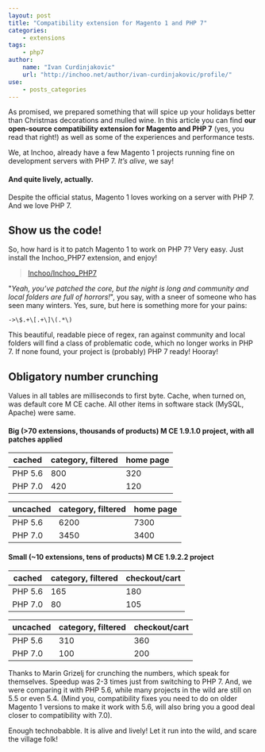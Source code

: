 ```yaml
---
layout: post
title: "Compatibility extension for Magento 1 and PHP 7"
categories:
    - extensions
tags:
    - php7
author:
    name: "Ivan Curdinjakovic"
    url: "http://inchoo.net/author/ivan-curdinjakovic/profile/"
use:
    - posts_categories
---
```

As promised,  we prepared something that will spice up your holidays better than Christmas decorations and mulled wine.
In this article you can find **our open-source compatibility extension for Magento and PHP 7** (yes, you read that right!)
as well as some of the experiences and performance tests.

We, at Inchoo, already have a few Magento 1 projects running fine on development servers with PHP 7. _It’s alive_, we say!

#### And quite lively, actually.

Despite the official status, Magento 1 loves working on a server with PHP 7. And we love PHP 7.
<!-- break -->

## Show us the code!

So, how hard is it to patch Magento 1 to work on PHP 7? Very easy. Just install the Inchoo_PHP7 extension, and enjoy!

 > <i class="fa fa-github"></i> [Inchoo/Inchoo_PHP7](https://github.com/Inchoo/Inchoo_PHP7)

"_Yeah, you’ve patched the core, but the night is long and community and local folders are full of horrors!_", you say,
with a sneer of someone who has seen many winters. Yes, sure, but here is something more for your pains:

~~~
->\$.+\[.+\]\(.*\)
~~~

This beautiful, readable piece of regex, ran against community and local folders will find a class of problematic code,
which no longer works in PHP 7. If none found, your project is (probably) PHP 7 ready! Hooray!

## Obligatory number crunching

Values in all tables are milliseconds to first byte.
Cache, when turned on, was default core M CE cache.
All other items in software stack (MySQL, Apache) were same.

#### Big (>70 extensions, thousands of products) M CE 1.9.1.0 project, with all patches applied

| cached  | category, filtered | home page |
|---------|--------------------|-----------|
| PHP 5.6 | 800                | 320       |
| PHP 7.0 | 420                | 120       |


| uncached | category, filtered | home page |
|----------|--------------------|-----------|
| PHP 5.6  | 6200               | 7300      |
| PHP 7.0  | 3450               | 3400      |

#### Small (~10 extensions, tens of products) M CE 1.9.2.2 project

| cached  | category, filtered | checkout/cart |
|---------|--------------------|---------------|
| PHP 5.6 | 165                | 180           |
| PHP 7.0 | 80                 | 105           |

| uncached | category, filtered | checkout/cart |
|----------|--------------------|---------------|
| PHP 5.6  | 310                | 360           |
| PHP 7.0  | 100                | 200           |



Thanks to Marin Grizelj for crunching the numbers, which speak for themselves.
Speedup was 2-3 times just from switching to PHP 7.
And, we were comparing it with PHP 5.6, while many projects in the wild are still on 5.5 or even 5.4.
(Mind you, compatibility fixes you need to do on older Magento 1 versions to make it work with 5.6,
will also bring you a good deal closer to compatibility with 7.0).

Enough technobabble. It is alive and lively! Let it run into the wild, and scare the village folk!
